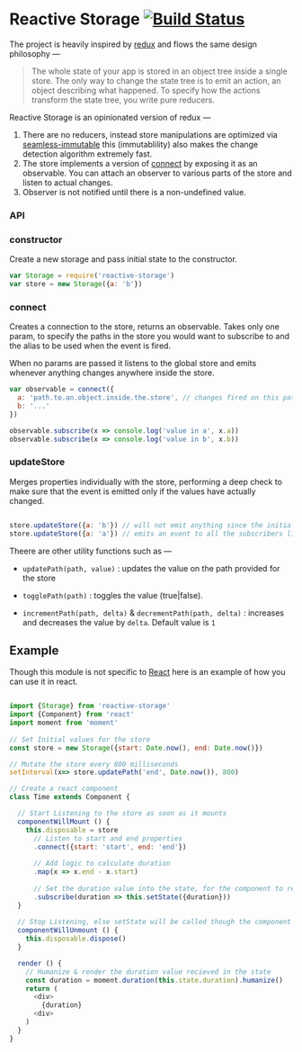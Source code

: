 # Reactive Storage [![Build Status](https://travis-ci.org/tusharmath/reactive-storage.svg?branch=master)](https://travis-ci.org/tusharmath/reactive-storage)

The project is heavily inspired by [redux](rackt.github.io/redux/) and flows the same design philosophy —

> The whole state of your app is stored in an object tree inside a single store.
The only way to change the state tree is to emit an action, an object describing what happened.
To specify how the actions transform the state tree, you write pure reducers.

Reactive Storage is an opinionated version of redux —

1. There are no reducers, instead store manipulations are optimized via [seamless-immutable](https://github.com/rtfeldman/seamless-immutable) this (immutablility) also makes the change detection algorithm extremely fast.
2. The store implements a version of [connect](https://github.com/rackt/redux/issues/419) by exposing it as an observable. You can attach an observer to various parts of the store and listen to actual changes.
3. Observer is not notified until there is a non-undefined value.

### API
### constructor
Create a new storage and pass initial state to the constructor.

```javascript
var Storage = require('reactive-storage')
var store = new Storage({a: 'b'})
```



### connect
Creates a connection to the store, returns an observable. Takes only one param, to specify the paths in the store you would want to subscribe to and the alias to be used when the event is fired.

When no params are passed it listens to the global store and emits whenever anything changes anywhere inside the store.


```javascript
var observable = connect({
  a: 'path.to.an.object.inside.the.store', // changes fired on this path are available on `a` property
  b: '...'
})

observable.subscribe(x => console.log('value in a', x.a))
observable.subscribe(x => console.log('value in b', x.b))

```

### updateStore
Merges properties individually with the store, performing a deep check to make sure that the event is emitted only if the values have actually changed.

```javascript

store.updateStore({a: 'b'}) // will not emit anything since the initial and final values are the same
store.updateStore({a: 'a'}) // emits an event to all the subscribers listening to this path
```

Theere are other utility functions such as —

- `updatePath(path, value)` : updates the value on the path provided for the store

- `togglePath(path)` : toggles the value (true|false).

- `incrementPath(path, delta)` & `decrementPath(path, delta)` : increases and decreases the value by `delta`. Default value is `1`
 

## Example
Though this module is not specific to [React](facebook.github.io/react/) here is an example of how you can use it in react.

```javascript

import {Storage} from 'reactive-storage'
import {Component} from 'react'
import moment from 'moment'
 
// Set Initial values for the store
const store = new Storage({start: Date.now(), end: Date.now()})

// Mutate the store every 800 milliseconds
setInterval(x=> store.updatePath('end', Date.now()), 800)

// Create a react component
class Time extends Component {

  // Start Listening to the store as soon as it mounts
  componentWillMount () {
    this.disposable = store
      // Listen to start and end properties
      .connect({start: 'start', end: 'end'})
      
      // Add logic to calculate duration
      .map(x => x.end - x.start)
      
      // Set the duration value into the state, for the component to re-render
      .subscribe(duration => this.setState({duration}))
  }
  
  // Stop Listening, else setState will be called though the component doesn't exist
  componentWillUnmount () {
    this.disposable.dispose()
  }

  render () {
    // Humanize & render the duration value recieved in the state
    const duration = moment.duration(this.state.duration).humanize()
    return (
      <div>
        {duration}
      <div>
    )
  }
}

```

